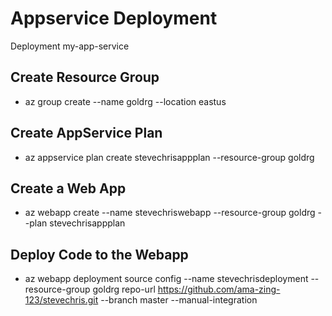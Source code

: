 # Appservice Deployment  
Deployment my-app-service 
## Create Resource Group  
- az group create --name goldrg --location eastus
## Create AppService Plan  
- az appservice plan create stevechrisappplan --resource-group goldrg
## Create a Web App  
- az webapp create --name stevechriswebapp --resource-group goldrg --plan stevechrisappplan
## Deploy Code to the Webapp  
- az webapp deployment source config --name stevechrisdeployment --resource-group goldrg repo-url https://github.com/ama-zing-123/stevechris.git --branch master --manual-integration
